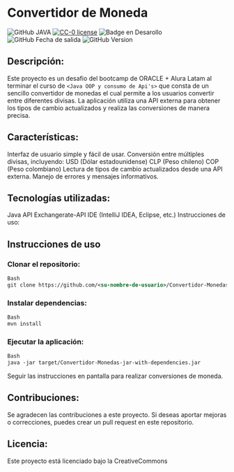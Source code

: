 # Convertidor de Moneda

![GitHub JAVA](https://img.shields.io/badge/Java-ED8B00?style=for-the-badge&logo=openjdk&logoColor=white)
[![CC-0 license](https://img.shields.io/badge/License-CC--0-blue.svg)](https://creativecommons.org/licenses/by-nd/4.0)
![Badge en Desarollo](https://img.shields.io/badge/Estado-Finalizado-green)
![GitHub Fecha de salida](https://img.shields.io/badge/Fecha_de_salida-Abril-yellow)
![GitHub Version](https://img.shields.io/badge/Versión-1.0-orange)


## Descripción:

Este proyecto es un desafio del bootcamp de ORACLE + Alura Latam al terminar el curso de `<Java OOP y consumo de Api's>` que consta de un sencillo convertidor de monedas el cual permite a los usuarios convertir entre diferentes divisas. La aplicación utiliza una API externa para obtener los tipos de cambio actualizados y realiza las conversiones de manera precisa.

## Características:

Interfaz de usuario simple y fácil de usar.
Conversión entre múltiples divisas, incluyendo:
USD (Dólar estadounidense)
CLP (Peso chileno)
COP (Peso colombiano)
Lectura de tipos de cambio actualizados desde una API externa.
Manejo de errores y mensajes informativos.

## Tecnologías utilizadas:

Java
API Exchangerate-API
IDE (IntelliJ IDEA, Eclipse, etc.)
Instrucciones de uso:

## Instrucciones de uso

### Clonar el repositorio:

```xml
Bash
git clone https://github.com/<su-nombre-de-usuario>/Convertidor-Monedas.git
```

### Instalar dependencias:

```xml
Bash
mvn install
```

### Ejecutar la aplicación:

```xml
Bash
java -jar target/Convertidor-Monedas-jar-with-dependencies.jar
```

Seguir las instrucciones en pantalla para realizar conversiones de moneda.

## Contribuciones:

Se agradecen las contribuciones a este proyecto. Si deseas aportar mejoras o correcciones, puedes crear un pull request en este repositorio.

## Licencia:

Este proyecto está licenciado bajo la CreativeCommons
